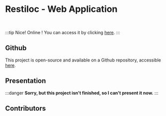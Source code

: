 <script setup>
	import { VPTeamMembers } from 'vitepress/theme'

	const additionalsMembers = [
		{
			avatar: 'https://github.com/Dinholu.png',
			name: 'Alizée Hett',
			title: 'Contributor',
			links: [
				{ icon: 'github', link: 'https://github.com/Dinholu' }
			]
		},
		{
			avatar: 'https://github.com/Vladimir9595.png',
			name: 'Vladimir Sacchetto',
			title: 'Contributor',
			links: [
				{ icon: 'github', link: 'https://github.com/Vladimir9595' }
			]
		},
	]

	const members = [
		...additionalsMembers,
		{
			avatar: "https://github.com/AlxisHenry.png",
			name: "Alexis Henry",
			title: "Contributor",
			links: [
				{ icon: "github", link: "https://github.com/Alxishenry" },
				{
					icon: "linkedin",
					link: "https://www.linkedin.com/in/alexishenry03",
				},
			],
		},
	];
</script>

# Restiloc - Web Application <Badge type="tip" text="v0.1.1" />

<br>

:::tip Nice!
Online ! You can access it by clicking [here](https://restiloc.space).
:::

## Github

This project is open-source and available on a Github repository, accessible [here](https://github.com/Restiloc/api).

## Presentation

:::danger
**Sorry, but this project isn't finished, so I can't present it now.**
:::

## Contributors

<VPTeamMembers size="medium" :members="members" />

